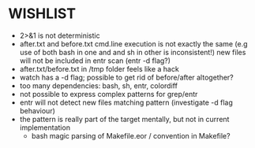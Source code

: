 WISHLIST
========

* 2>&1 is not deterministic
* after.txt and before.txt cmd.line execution is not exactly the
   same (e.g use of both bash in one and and sh in other is inconsistent!)
   new files will not be included in entr scan (entr -d flag?)
* after.txt/before.txt in /tmp folder feels like a hack
* watch has a -d flag; possible to get rid of before/after altogether?
* too many dependencies: bash, sh, entr, colordiff
* not possible to express complex patterns for grep/entr
* entr will not detect new files matching pattern
  (investigate -d flag behaviour)
* the pattern is really part of the target mentally, but not
  in current implementation
  - bash magic parsing of Makefile.eor / convention in Makefile?